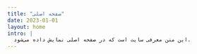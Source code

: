 ```yaml
---
title: "صفحه اصلی"
date: 2023-01-01
layout: home
intro: |
  این متن معرفی سایت است که در صفحه اصلی نمایش داده می‌شود.
---
```

